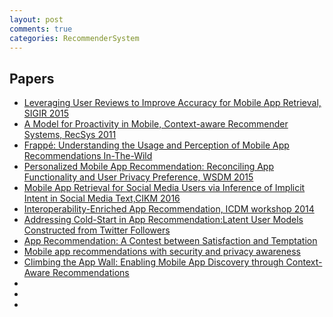 ```yaml
---
layout: post
comments: true
categories: RecommenderSystem
---
```

## Papers

* [Leveraging User Reviews to Improve Accuracy for Mobile App Retrieval, SIGIR 2015](http://dl.acm.org/citation.cfm?id=2767759)
* [A Model for Proactivity in Mobile, Context-aware Recommender Systems, RecSys 2011](http://dl.acm.org/citation.cfm?id=2043981)
* [Frappé: Understanding the Usage and Perception of Mobile App Recommendations In-The-Wild](https://arxiv.org/pdf/1505.03014.pdf)
* [Personalized Mobile App Recommendation: Reconciling App Functionality and User Privacy Preference, WSDM 2015](http://binbenliu.github.io/papers/apprec_wsdm15.pdf)
* [Mobile App Retrieval for Social Media Users via Inference of Implicit Intent in Social Media Text,CIKM 2016](http://www.cse.scu.edu/~yfang/cikm2016-Fang.pdf)
* [Interoperability-Enriched App Recommendation, ICDM workshop 2014](http://ieeexplore.ieee.org/stamp/stamp.jsp?arnumber=7022744)
* [Addressing Cold-Start in App Recommendation:Latent User Models Constructed from Twitter Followers](https://www.comp.nus.edu.sg/~kanmy/papers/fp093-lin.pdf)
* [App Recommendation: A Contest between Satisfaction and Temptation](http://dl.acm.org/citation.cfm?id=2433446)
* [Mobile app recommendations with security and privacy awareness](http://dl.acm.org/citation.cfm?id=2623705)
* [Climbing the App Wall: Enabling Mobile App Discovery through Context-Aware Recommendations](http://dl.acm.org/citation.cfm?id=2398683)
* []()
* []()
* []()
